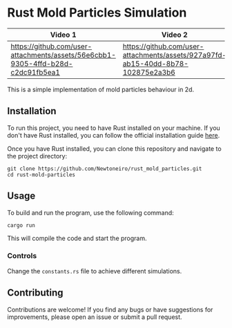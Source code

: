 # Rust Mold Particles Simulation

| Video 1 | Video 2 | Video 3 |
| --- | --- | --- |
| https://github.com/user-attachments/assets/56e6cbb1-9305-4ffd-b28d-c2dc91fb5ea1 | https://github.com/user-attachments/assets/927a97fd-ab15-40dd-8b78-102875e2a3b6 | https://github.com/user-attachments/assets/2dd77e2f-6939-4e7d-93e6-f320e3666c92


This is a simple implementation of mold particles behaviour in 2d.

## Installation

To run this project, you need to have Rust installed on your machine. If you don't have Rust installed, you can follow the official installation guide [here](https://www.rust-lang.org/tools/install).

Once you have Rust installed, you can clone this repository and navigate to the project directory:

```
git clone https://github.com/Newtoneiro/rust_mold_particles.git
cd rust-mold-particles
```

## Usage

To build and run the program, use the following command:

```
cargo run
```
This will compile the code and start the program.

### Controls

Change the `constants.rs` file to achieve different simulations.

## Contributing

Contributions are welcome! If you find any bugs or have suggestions for improvements, please open an issue or submit a pull request.
